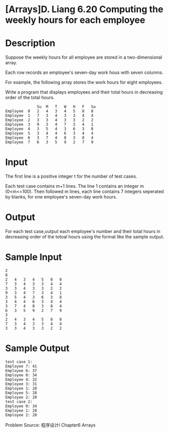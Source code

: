 # [Arrays]D. Liang 6.20 Computing the weekly hours for each employee

<!-- 1100. 6.20 Computing the weekly hours for each employee
Time Limit: 1sec Memory Limit:256MB  -->
# Description
Suppose the weekly hours for all employee are stored in a two-dimensional array. 

Each row records an employee's seven-day work hous with seven columns. 

For example, the following array stores the work hours for eight employees. 

Write a program that displays employees and their total hours in decreasing 
order of the total hours.

```
              Su  M   T   W   H   F   Sa  
Employee  0   2   4   3   4   5   8   8   
Employee  1   7   3   4   3   3   4   4   
Employee  2   3   3   4   3   3   2   2   
Employee  3   9   3   4   7   3   4   1   
Employee  4   3   5   4   3   6   3   8   
Employee  5   3   4   4   6   3   4   4   
Employee  6   3   7   4   8   3   8   4   
Employee  7   6   3   5   9   2   7   9   
```

# Input
The first line is a positive integer t for the number of test cases.

Each test case contains m+1 lines. The line 1 contains an integer m (0<m<=100). Then followed m lines, each line contains 7 integers seperated by blanks, for one employee's seven-day work hours. 

# Output
For each test case,output each employee's number and their total hours in decreasing order of the totoal hours using the format like the sample output.

# Sample Input
```
2
8
2   4   3   4   5   8   8   
7   3   4   3   3   4   4   
3   3   4   3   3   2   2   
9   3   4   7   3   4   1   
3   5   4   3   6   3   8   
3   4   4   6   3   4   4   
3   7   4   8   3   8   4   
6   3   5   9   2   7   9   
3
2   4   3   4   5   8   8   
7   3   4   3   3   4   4   
3   3   4   3   3   2   2  
``` 
# Sample Output
```
test case 1:
Employee 7: 41
Employee 6: 37
Employee 0: 34
Employee 4: 32
Employee 3: 31
Employee 1: 28
Employee 5: 28
Employee 2: 20
test case 2:
Employee 0: 34
Employee 1: 28
Employee 2: 20
```
Problem Source: 程序设计I Chapter6 Arrays

